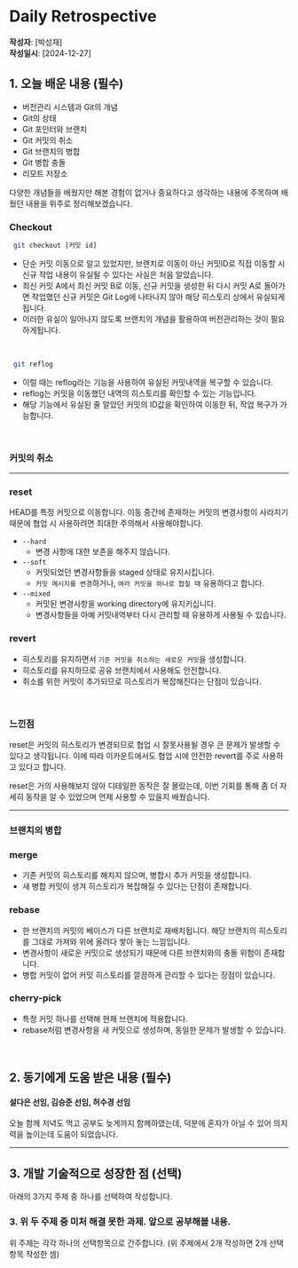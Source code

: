 # Daily Retrospective  
**작성자**: [박성재]  
**작성일시**: [2024-12-27]  

## 1. 오늘 배운 내용 (필수)  
- 버전관리 시스템과 Git의 개념
- Git의 상태
- Git 포인터와 브랜치
- Git 커밋의 취소
- Git 브랜치의 병합
- Git 병합 충돌
- 리모트 저장소

다양한 개념들을 배웠지만 해본 경험이 없거나 중요하다고 생각하는 내용에 주목하며 배웠던 내용을 위주로 정리해보겠습니다.

### Checkout
```bash
 git checkout [커밋 id]
```
- 단순 커밋 이동으로 알고 있었지만, 브랜치로 이동이 아닌 커밋ID로 직접 이동할 시 신규 작업 내용이 유실될 수 있다는 사실은 처음 알았습니다.
- 최신 커밋 A에서 최신 커밋 B로 이동, 신규 커밋을 생성한 뒤 다시 커밋 A로 돌아가면
  작업했던 신규 커밋은 Git Log에 나타나지 않아 해당 히스토리 상에서 유실되게 됩니다.
- 이러한 유실이 일어나지 않도록 브랜치의 개념을 활용하여 버전관리하는 것이 필요하게됩니다.

</br>

```bash
 git reflog
```
- 이럴 때는 reflog라는 기능을 사용하여 유실된 커밋내역을 복구할 수 있습니다.
- reflog는 커밋을 이동했던 내역의 히스토리를 확인할 수 있는 기능입니다.
- 해당 기능에서 유실된 줄 알았던 커밋의 ID값을 확인하여 이동한 뒤, 작업 복구가 가능합니다.

</br>

### 커밋의 취소
---

### reset
HEAD를 특정 커밋으로 이동합니다. 이동 중간에 존재하는 커밋의 변경사항이 사라지기 때문에
협업 시 사용하려면 최대한 주의해서 사용해야합니다.

- `--hard`
  - 변경 사항에 대한 보존을 해주지 않습니다.
- `--soft`
  - 커밋되었던 변경사항들을 staged 상태로 유지시킵니다.
  - `커밋 메시지를 변경`하거나, `여러 커밋을 하나로 합칠 때` 유용하다고 합니다.
- `--mixed`
  - 커밋된 변경사항을 working directory에 유지키십니다.
  - 변경사항들을 아예 커밋내역부터 다시 관리할 때 유용하게 사용될 수 있습니다.

### revert
- 히스토리를 유지하면서 `기존 커밋을 취소하는 새로운 커밋`을 생성합니다.
- 히스토리를 유지하므로 공유 브랜치에서 사용해도 안전합니다.
- 취소를 위한 커밋이 추가되므로 히스토리가 복잡해진다는 단점이 있습니다.

</br>

### 느낀점
reset은 커밋의 히스토리가 변경되므로 협업 시 잘못사용될 경우 큰 문제가
발생할 수 있다고 생각됩니다. 이에 따라 이카운트에서도 협업 시에 안전한 revert를 주로
사용하고 있다고 합니다.

reset은 거의 사용해보지 않아 디테일한 동작은 잘 몰랐는데, 이번 기회를 통해 좀 더 자세히
동작을 알 수 있었으며 언제 사용할 수 있을지 배웠습니다.

---

### 브랜치의 병합

### merge
- 기존 커밋의 히스토리를 해치지 않으며, 병합시 추가 커밋을 생성합니다.
- 새 병합 커밋이 생겨 히스토리가 복잡해질 수 있다는 단점이 존재합니다.

### rebase
- 한 브랜치의 커밋의 베이스가 다른 브랜치로 재배치됩니다. 해당 브랜치의 히스토리를 그대로 가져와 위에 올려다 쌓아
놓는 느낌입니다.
- 변경사항이 새로운 커밋으로 생성되기 때문에 다른 브랜치와의 충돌 위험이 존재합니다.
- 병합 커밋이 없어 커밋 히스토리를 깔끔하게 관리할 수 있다는 장점이 있습니다.

### cherry-pick
- 특정 커밋 하나를 선택해 현재 브랜치에 적용합니다.
- rebase처럼 변경사항을 새 커밋으로 생성하며, 동일한 문제가 발생할 수 있습니다.

</br>

## 2. 동기에게 도움 받은 내용 (필수)
#### 설다은 선임, 김승준 선임, 허수경 선임
오늘 함께 저녁도 먹고 공부도 늦게까지 함께하였는데, 덕분에 혼자가 아닐 수 있어 의지력을
높이는데 도움이 되었습니다.

---

## 3. 개발 기술적으로 성장한 점 (선택)
아래의 3가지 주제 중 하나를 선택하여 작성합니다.

### 3. 위 두 주제 중 미처 해결 못한 과제. 앞으로 공부해볼 내용.

위 주제는 각각 하나의 선택항목으로 간주합니다.
(위 주제에서 2개 작성하면 2개 선택항목 작성한 셈)


